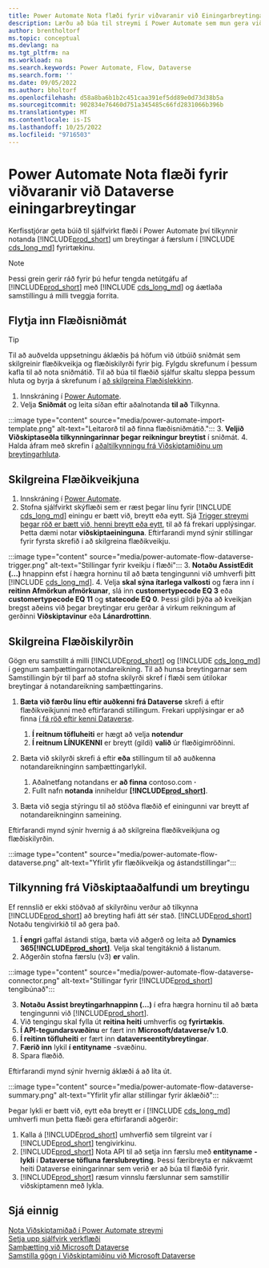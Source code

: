 ```yaml
---
title: Power Automate Nota flæði fyrir viðvaranir við Einingarbreytingar
description: Lærðu að búa til streymi í Power Automate sem mun gera viðvart þegar einingu er breytt í Dataverse umhverfi.
author: brentholtorf
ms.topic: conceptual
ms.devlang: na
ms.tgt_pltfrm: na
ms.workload: na
ms.search.keywords: Power Automate, Flow, Dataverse
ms.search.form: ''
ms.date: 09/05/2022
ms.author: bholtorf
ms.openlocfilehash: d58a8ba6b1b2c451caa391ef5dd89e0d73d38b5a
ms.sourcegitcommit: 902834e76460d751a345485c66fd2831066b396b
ms.translationtype: MT
ms.contentlocale: is-IS
ms.lasthandoff: 10/25/2022
ms.locfileid: "9716503"
---
```

# <a name="use-a-power-automate-flow-for-alerts-to-dataverse-entity-changes"></a>Power Automate Nota flæði fyrir viðvaranir við Dataverse einingarbreytingar

Kerfisstjórar geta búið til sjálfvirkt flæði í Power Automate því tilkynnir notanda [!INCLUDE[prod_short](includes/prod_short.md)] um breytingar á færslum í [!INCLUDE [cds_long_md](includes/cds_long_md.md)] fyrirtækinu.

> [!NOTE]
> Þessi grein gerir ráð fyrir þú hefur tengda netútgáfu af [!INCLUDE[prod_short](includes/prod_short.md)] með [!INCLUDE [cds_long_md](includes/cds_long_md.md)] og áætlaða samstillingu á milli tveggja forrita.

## <a name="import-the-flow-template"></a>Flytja inn Flæðisniðmát

> [!TIP]
> Til að auðvelda uppsetningu áklæðis þá höfum við útbúið sniðmát sem skilgreinir flæðikveikja og flæðiskilyrði fyrir þig. Fylgdu skrefunum í þessum kafla til að nota sniðmátið. Til að búa til flæðið sjálfur skaltu sleppa þessum hluta og byrja á skrefunum í [að skilgreina Flæðislekkinn](#define-the-flow-trigger).

1. Innskráning í [Power Automate](https://powerautomate.microsoft.com).
2. Velja **Sniðmát** og leita síðan eftir aðalnotanda **til að** Tilkynna.

:::image type="content" source="media/power-automate-import-template.png" alt-text="Leitarorð til að finna flæðisniðmátið.":::
3. **Veljið Viðskiptaseðla tilkynningarinnar þegar reikningur breytist** í sniðmát.
4. Halda áfram með skrefin í [aðaltilkynningu frá Viðskiptamiðinu um breytingarhluta](#notify-business-central-about-a-change).

## <a name="define-the-flow-trigger"></a>Skilgreina Flæðikveikjuna

1. Innskráning í [Power Automate](https://flow.microsoft.com).
2. Stofna sjálfvirkt skýflæði sem er ræst þegar línu fyrir [!INCLUDE [cds_long_md](includes/cds_long_md.md)] einingu er bætt við, breytt eða eytt. Sjá [Trigger streymi þegar röð er bætt við, henni breytt eða eytt](/power-automate/dataverse/create-update-delete-trigger), til að fá frekari upplýsingar. Þetta dæmi notar **viðskiptaeininguna**. Eftirfarandi mynd sýnir stillingar fyrir fyrsta skrefið í að skilgreina flæðikveikju.

:::image type="content" source="media/power-automate-flow-dataverse-trigger.png" alt-text="Stillingar fyrir kveikju í flæði":::
3. **Notaðu AssistEdit (...)** hnappinn efst í hægra horninu til að bæta tengingunni við umhverfi þitt [!INCLUDE [cds_long_md](includes/cds_long_md.md)].
4. Velja **skal sýna ítarlega valkosti** og færa inn í **reitinn Afmörkun afmörkunar**, slá inn **customertypecode EQ 3** eða **customertypecode EQ 11** og **statecode EQ 0**. Þessi gildi þýða að kveikjan bregst aðeins við þegar breytingar eru gerðar á virkum reikningum af gerðinni **Viðskiptavinur** eða **Lánardrottinn**.

## <a name="define-the-flow-condition"></a>Skilgreina Flæðiskilyrðin

Gögn eru samstillt á milli [!INCLUDE[prod_short](includes/prod_short.md)] og [!INCLUDE [cds_long_md](includes/cds_long_md.md)] í gegnum samþættingarnotandareikning. Til að hunsa breytingarnar sem Samstillingin býr til þarf að stofna skilyrði skref í flæði sem útilokar breytingar á notandareikning samþættingarins.  

1. **Bæta við færðu línu eftir auðkenni frá Dataverse** skrefi á eftir flæðikveikjunni með eftirfarandi stillingum. Frekari upplýsingar er að finna [í fá röð eftir kenni Dataverse](/power-automate/dataverse/get-row-id).

    1. **Í reitnum töfluheiti** er hægt að velja **notendur**
    2. **Í reitnum LÍNUKENNI** er breytt (gildi) **valið** úr flæðigimröðinni.  

2. Bæta við skilyrði skrefi á eftir **eða** stillingum til að auðkenna notandareikninginn samþættingarlykil.
    1. Aðalnetfang notandans er **að finna** contoso.com **·**
    2. Fullt nafn **notanda** inniheldur **[!INCLUDE[prod_short](includes/prod_short.md)]**.

3. Bæta við segja stýringu til að stöðva flæðið ef einingunni var breytt af notandareikninginn sameining.

Eftirfarandi mynd sýnir hvernig á að skilgreina flæðikveikjuna og flæðiskilyrðin.

:::image type="content" source="media/power-automate-flow-dataverse.png" alt-text="Yfirlit yfir flæðikveikja og ástandstillingar":::

## <a name="notify-business-central-about-a-change"></a>Tilkynning frá Viðskiptaaðalfundi um breytingu

Ef rennslið er ekki stöðvað af skilyrðinu verður að tilkynna [!INCLUDE[prod_short](includes/prod_short.md)] að breyting hafi átt sér stað. [!INCLUDE[prod_short](includes/prod_short.md)] Notaðu tengivirkið til að gera það.

1. **Í engri** gaffal ástandi stíga, bæta við aðgerð og leita að **Dynamics 365[!INCLUDE[prod_short](includes/prod_short.md)]**. Velja skal tengitáknið á listanum.
2. Aðgerðin stofna færslu (v3) **er** valin.

:::image type="content" source="media/power-automate-flow-dataverse-connector.png" alt-text="Stillingar fyrir [!INCLUDE[prod_short](includes/prod_short.md)] tengibúnað":::

3. **Notaðu Assist breytingarhnappinn (...)** í efra hægra horninu til að bæta tengingunni við [!INCLUDE[prod_short](includes/prod_short.md)].
4. Við tengingu skal fylla út **reitina heiti** umhverfis og **fyrirtækis**.
5. **Í API-tegundarsvæðinu** er fært inn **Microsoft/dataverse/v 1.0**.
6. **Í reitinn töfluheiti** er fært inn **dataverseentitybreytingar**.
7. **Færið inn** lykil **í entityname** -svæðinu.
8. Spara flæðið.

Eftirfarandi mynd sýnir hvernig áklæði á að líta út.

:::image type="content" source="media/power-automate-flow-dataverse-summary.png" alt-text="Yfirlit yfir allar stillingar fyrir áklæðið":::

Þegar lykli er bætt við, eytt eða breytt er í [!INCLUDE [cds_long_md](includes/cds_long_md.md)] umhverfi mun þetta flæði gera eftirfarandi aðgerðir:

1. Kalla á [!INCLUDE[prod_short](includes/prod_short.md)] umhverfið sem tilgreint var í [!INCLUDE[prod_short](includes/prod_short.md)] tengivirkinu.
2. [!INCLUDE[prod_short](includes/prod_short.md)] Nota API til að setja inn færslu með **entityname** **-lykli** í **Dataverse töfluna færslubreyting**. Þessi færibreyta er nákvæmt heiti Dataverse einingarinnar sem verið er að búa til flæðið fyrir.
3. [!INCLUDE[prod_short](includes/prod_short.md)] ræsum vinnslu færslunnar sem samstillir viðskiptamenn með lykla.

## <a name="see-also"></a>Sjá einnig

[Nota Viðskiptamiðað í Power Automate streymi](across-how-use-financials-data-source-flow.md)  
[Setja upp sjálfvirk verkflæði](/business-central/dev-itpro/powerplatform/automate-workflows)  
[Samþætting við Microsoft Dataverse](admin-common-data-service.md)  
[Samstilla gögn í Viðskiptamiðinu við Microsoft Dataverse](admin-synchronizing-business-central-and-sales.md)  
